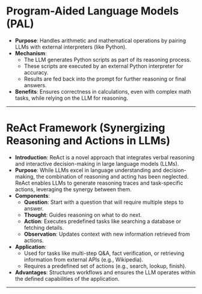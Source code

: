 # Program-Aided Language Models (PAL)
- **Purpose**: Handles arithmetic and mathematical operations by pairing LLMs with external interpreters (like Python).
- **Mechanism**:
  - The LLM generates Python scripts as part of its reasoning process.
  - These scripts are executed by an external Python interpreter for accuracy.
  - Results are fed back into the prompt for further reasoning or final answers.
- **Benefits**: Ensures correctness in calculations, even with complex math tasks, while relying on the LLM for reasoning.

---

# ReAct Framework (Synergizing Reasoning and Actions in LLMs)
- **Introduction**: ReAct is a novel approach that integrates verbal reasoning and interactive decision-making in large language models (LLMs).
- **Purpose**: While LLMs excel in language understanding and decision-making, the combination of reasoning and acting has been neglected. ReAct enables LLMs to generate reasoning traces and task-specific actions, leveraging the synergy between them.
- **Components**:
  - **Question**: Start with a question that will require multiple steps to answer.
  - **Thought**: Guides reasoning on what to do next.
  - **Action**: Executes predefined tasks like searching a database or fetching details.
  - **Observation**: Updates context with new information retrieved from actions.
- **Application**:
  - Used for tasks like multi-step Q&A, fact verification, or retrieving information from external APIs (e.g., Wikipedia).
  - Requires a predefined set of actions (e.g., search, lookup, finish).
- **Advantages**: Structures workflows and ensures the LLM operates within the defined capabilities of the application.

---